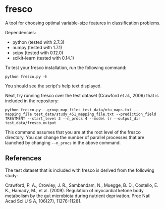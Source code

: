 fresco
======

A tool for choosing optimal variable-size features in classification problems.

Dependencies:

- python (tested with 2.7.3)
- numpy (tested with 1.7.1)
- scipy (tested with 0.12.0)
- scikit-learn (tested with 0.14.1)

To test your fresco installation, run the following command:

    python fresco.py -h

You should see the script's help text displayed.

Next, try running fresco over the test dataset (Crawford et al., 2009) that is
included in the repository:

    python fresco.py --group_map_files test_data/otu_maps.txt --mapping_file test_data/study_451_mapping_file.txt --prediction_field TREATMENT --start_level 3 --n_procs 4 --model lr --output_dir test_data/fresco_output

This command assumes that you are at the root level of the fresco directory.
You can change the number of parallel processes that are launched by changing
```--n_procs``` in the above command.

References
----------

The test dataset that is included with fresco is derived from the following
study:

Crawford, P. A., Crowley, J. R., Sambandam, N., Muegge, B. D., Costello, E. K.,
Hamady, M., et al. (2009). Regulation of myocardial ketone body metabolism by
the gut microbiota during nutrient deprivation. Proc Natl Acad Sci U S A,
106(27), 11276-11281.
